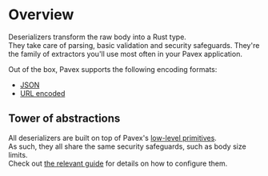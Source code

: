 # Overview

Deserializers transform the raw body into a Rust type.  
They take care of parsing, basic validation and security safeguards.
They're the family of extractors you'll use most often in your Pavex application.

Out of the box, Pavex supports the following encoding formats:

* [JSON](json.md)
* [URL encoded](url_encoded.md)

## Tower of abstractions

All deserializers are built on top of Pavex's [low-level primitives](../byte_wrappers.md).  
As such, they all share the same security safeguards, such as body size limits.  
Check out [the relevant guide](../byte_wrappers.md) for details on how to configure them.